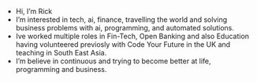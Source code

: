 -  Hi, I’m Rick
-  I’m interested in tech, ai, finance, travelling the world and solving business problems with ai, programming, and automated solutions.
-  Ive worked multiple roles in Fin-Tech, Open Banking and also Education having volunteered previosly with Code Your Future in the UK and teaching in South East Asia.
-  I’m believe in continuous and trying to become better at life, programming and business.


<!---
rickscode/rickscode is a ✨ special ✨ repository because its `README.md` (this file) appears on your GitHub profile.
You can click the Preview link to take a look at your changes.
--->

